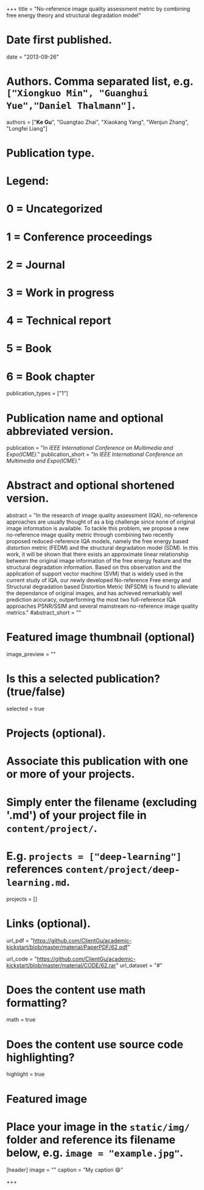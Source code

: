 +++
title = "No-reference image quality assessment metric by combining free energy theory and structural degradation model"

# Date first published.
date = "2013-09-26"

# Authors. Comma separated list, e.g. `["Xiongkuo Min", "Guanghui Yue","Daniel Thalmann"]`.
authors = ["**Ke Gu**", "Guangtao Zhai", "Xiaokang Yang", "Wenjun Zhang", "Longfei Liang"]
# Publication type.
# Legend:
# 0 = Uncategorized
# 1 = Conference proceedings
# 2 = Journal
# 3 = Work in progress
# 4 = Technical report
# 5 = Book
# 6 = Book chapter
publication_types = ["1"]

# Publication name and optional abbreviated version.
publication = "In *IEEE International Conference on Multimedia and Expo(ICME)*."
publication_short = "In *IEEE International Conference on Multimedia and Expo(ICME)*."

# Abstract and optional shortened version.
abstract = "In the research of image quality assessment (IQA), no-reference approaches are usually thought of as a big challenge since none of original image information is available. To tackle this problem, we propose a new no-reference image quality metric through combining two recently proposed reduced-reference IQA models, namely the free energy based distortion metric (FEDM) and the structural degradation model (SDM). In this work, it will be shown that there exists an approximate linear relationship between the original image information of the free energy feature and the structural degradation information. Based on this observation and the application of support vector machine (SVM) that is widely used in the current study of IQA, our newly developed No-reference Free energy and Structural degradation based Distortion Metric (NFSDM) is found to alleviate the dependance of original images, and has achieved remarkably well prediction accuracy, outperforming the most two full-reference IQA approaches PSNR/SSIM and several mainstream no-reference image quality metrics."
#abstract_short = ""

# Featured image thumbnail (optional)
image_preview = ""

# Is this a selected publication? (true/false)
selected = true

# Projects (optional).
#   Associate this publication with one or more of your projects.
#   Simply enter the filename (excluding '.md') of your project file in `content/project/`.
#   E.g. `projects = ["deep-learning"]` references `content/project/deep-learning.md`.
projects = []

# Links (optional).
url_pdf = "https://github.com/ClientGu/academic-kickstart/blob/master/material/PaperPDF/62.pdf"

url_code = "https://github.com/ClientGu/academic-kickstart/blob/master/material/CODE/62.rar"
url_dataset = "#"

# Does the content use math formatting?
math = true

# Does the content use source code highlighting?
highlight = true

# Featured image
# Place your image in the `static/img/` folder and reference its filename below, e.g. `image = "example.jpg"`.
[header]
image = ""
caption = "My caption 😄"

+++
